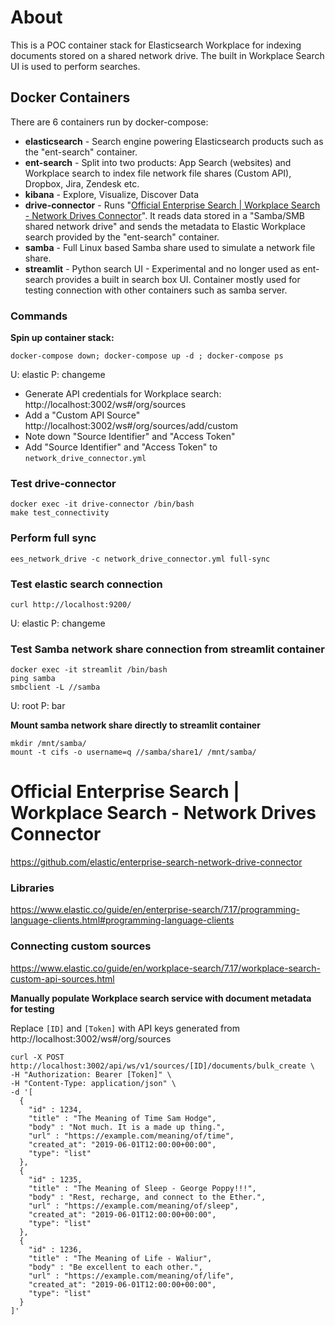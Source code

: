 # About

This is a POC container stack for Elasticsearch Workplace for indexing documents stored on a shared network drive. The built in Workplace Search UI is used to perform searches.


## Docker Containers 

There are 6 containers run by docker-compose:

* **elasticsearch** - Search engine powering Elasticsearch products such as the "ent-search" container.
* **ent-search** - Split into two products: App Search (websites) and Workplace search to index file network file shares (Custom API), Dropbox, Jira, Zendesk etc.
* **kibana** - Explore, Visualize, Discover Data
* **drive-connector** - Runs "[Official Enterprise Search | Workplace Search - Network Drives Connector](https://github.com/elastic/enterprise-search-network-drive-connector)". It reads data stored in a "Samba/SMB shared network drive" and sends the metadata to Elastic Workplace search provided by the "ent-search" container.
* **samba** - Full Linux based Samba share used to simulate a network file share.
* **streamlit** - Python search UI - Experimental and no longer used as ent-search provides a built in search box UI. Container mostly used for testing connection with other containers such as samba server.

### Commands

**Spin up container stack:**
```
docker-compose down; docker-compose up -d ; docker-compose ps
```

U: elastic P: changeme
* Generate API credentials for Workplace search: http://localhost:3002/ws#/org/sources
* Add a "Custom API Source" http://localhost:3002/ws#/org/sources/add/custom
* Note down "Source Identifier" and "Access Token"
* Add "Source Identifier" and "Access Token" to `network_drive_connector.yml`

### Test drive-connector

```
docker exec -it drive-connector /bin/bash
make test_connectivity
```

### Perform full sync

```
ees_network_drive -c network_drive_connector.yml full-sync
```

### Test elastic search connection

```
curl http://localhost:9200/
```
U: elastic P: changeme

### Test Samba network share connection from streamlit container
```
docker exec -it streamlit /bin/bash
ping samba
smbclient -L //samba
```
U: root P: bar

**Mount samba network share directly to streamlit container**
```
mkdir /mnt/samba/
mount -t cifs -o username=q //samba/share1/ /mnt/samba/
```


# Official Enterprise Search | Workplace Search - Network Drives Connector

https://github.com/elastic/enterprise-search-network-drive-connector

### Libraries
https://www.elastic.co/guide/en/enterprise-search/7.17/programming-language-clients.html#programming-language-clients

### Connecting custom sources
https://www.elastic.co/guide/en/workplace-search/7.17/workplace-search-custom-api-sources.html

**Manually populate Workplace search service with document metadata for testing**

Replace `[ID]` and `[Token]` with API keys generated from http://localhost:3002/ws#/org/sources

```
curl -X POST http://localhost:3002/api/ws/v1/sources/[ID]/documents/bulk_create \
-H "Authorization: Bearer [Token]" \
-H "Content-Type: application/json" \
-d '[
  {
    "id" : 1234,
    "title" : "The Meaning of Time Sam Hodge",
    "body" : "Not much. It is a made up thing.",
    "url" : "https://example.com/meaning/of/time",
    "created_at": "2019-06-01T12:00:00+00:00",
    "type": "list"
  },
  {
    "id" : 1235,
    "title" : "The Meaning of Sleep - George Poppy!!!",
    "body" : "Rest, recharge, and connect to the Ether.",
    "url" : "https://example.com/meaning/of/sleep",
    "created_at": "2019-06-01T12:00:00+00:00",
    "type": "list"
  },
  {
    "id" : 1236,
    "title" : "The Meaning of Life - Waliur",
    "body" : "Be excellent to each other.",
    "url" : "https://example.com/meaning/of/life",
    "created_at": "2019-06-01T12:00:00+00:00",
    "type": "list"
  }
]'
```